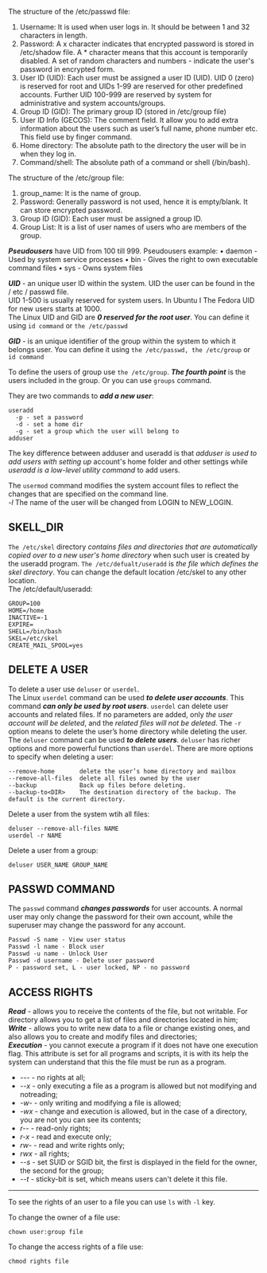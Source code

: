 The structure of the /etc/passwd file:  
1. Username: It is used when user logs in. It should be between 1 and 32 characters in length.
2. Password: A x character indicates that encrypted password is stored in /etc/shadow file. A * character means that this account is temporarily disabled. A set of random characters and numbers - indicate the user's password in encrypted form.
3. User ID (UID): Each user must be assigned a user ID (UID). UID 0 (zero) is reserved for root and UIDs 1-99 are reserved for other predefined accounts. Further UID 100-999 are reserved by system for administrative and system accounts/groups.
4. Group ID (GID): The primary group ID (stored in /etc/group file)
5. User ID Info (GECOS): The comment field. It allow you to add extra information about the users such as user’s full name, phone number etc. This field use by finger command.
6. Home directory: The absolute path to the directory the user will be in when they log in.
7. Command/shell: The absolute path of a command or shell (/bin/bash).  
  
The structure of the /etc/group file:  
1. group_name: It is the name of group. 
2. Password: Generally password is not used, hence it is empty/blank. It can store encrypted password. 
3. Group ID (GID): Each user must be assigned a group ID.
4. Group List: It is a list of user names of users who are members of the group.  
  
***Pseudousers*** have UID from 100 till 999.
Pseudousers example:
• daemon - Used by system service processes
• bin - Gives the right to own executable command files
• sys - Owns system files
  
***UID*** - an unique user ID within the system. UID the user can be found in the / etc / passwd file.  
UID 1-500 is usually reserved for system users. In Ubuntu I The Fedora UID for new users starts at 1000.   
The Linux UID and GID are ***0 reserved for the root user***.
You can define it using ```id command``` or ```the /etc/passwd```  
  
***GID*** - is an unique identifier of the group within the system to which it belongs user.
You can define it using ```the /etc/passwd, the /etc/group``` or ```id command```
  
To define the users of group use ```the /etc/group```. ***The fourth point*** is the users included in the group. Or you can use ```groups``` command.

They are two commands to ***add a new user***:
```
useradd
  -p - set a password
  -d - set a home dir
  -g - set a group which the user will belong to
adduser
```
The key difference between adduser and useradd is that *adduser is used to add users with setting up* account's home folder and other settings 
while *useradd is a low-level utility command* to add users.
  
The ```usermod``` command modifies the system account files to reflect the changes that are specified on the command line.  
*-l* The name of the user will be changed from LOGIN to NEW_LOGIN.
  
SKELL_DIR
-------------
```The /etc/skel``` directory *contains files and directories that are automatically copied over to a new user's home directory* when such user is created by the useradd program.
```The /etc/defualt/useradd``` is *the file which defines the skel directory*. You can change the default location /etc/skel to any other location.  
The /etc/default/useradd: 
```
GROUP=100
HOME=/home
INACTIVE=-1
EXPIRE=
SHELL=/bin/bash
SKEL=/etc/skel
CREATE_MAIL_SPOOL=yes
```
  
DELETE A USER
-------------
To delete a user use ```deluser``` or ```userdel```.   
The Linux ```userdel``` command can be used ***to delete user accounts***. This command ***can only be used by root users***. ```userdel``` can delete user accounts and related files. If no parameters are added, only *the user account will be deleted*, and the *related files will not be deleted*. The ```-r``` option means to delete the user’s home directory while deleting the user.  
The ```deluser``` command can be used ***to delete users***. ```deluser``` has richer options and more powerful functions than ```userdel```. There are more options to specify when deleting a user:  
```
--remove-home       delete the user’s home directory and mailbox  
--remove-all-files  delete all files owned by the user  
--backup            Back up files before deleting.  
--backup-to<DIR>    The destination directory of the backup. The default is the current directory.  
``` 
    
Delete a user from the system wtih all files:  
```
deluser --remove-all-files NAME
userdel -r NAME
```
Delete a user from a group:
```
deluser USER_NAME GROUP_NAME
```
  
PASSWD COMMAND
-------------
The ```passwd``` command ***changes passwords*** for user accounts. A normal user may only change the password for their own account, while the superuser may change the password for any account. 
```
Passwd -S name - View user status
Passwd -l name - Block user
Passwd -u name - Unlock User
Passwd -d username - Delete user password
P - password set, L - user locked, NP - no password
```
  
ACCESS RIGHTS
-------------
***Read*** - allows you to receive the contents of the file, but not writable. For
directory allows you to get a list of files and directories located in him;  
***Write*** - allows you to write new data to a file or change existing ones, and
also allows you to create and modify files and directories;  
***Execution*** - you cannot execute a program if it does not have one execution flag. This attribute is set for all programs and scripts, 
it is with its help the system can understand that this the file must be run as a program.  
- *---* - no rights at all;
- *--x* - only executing a file as a program is allowed but not modifying and notreading;
- *-w-* - only writing and modifying a file is allowed;
- *-wx* - change and execution is allowed, but in the case of a directory, you are not you can see its contents;
- *r--* - read-only rights;
- *r-x* - read and execute only;
- *rw-* - read and write rights only;
- *rwx* - all rights;
- *--s* - set SUID or SGID bit, the first is displayed in the field for the owner, the second for the group;
- *--t* - sticky-bit is set, which means users can't delete it this file.
  
-----------
  
To see the rights of an user to a file you can use ```ls``` with ```-l``` key.

To change the owner of a file use:  
```
chown user:group file
```
To change the access rights of a file use:
```
chmod rights file
```








